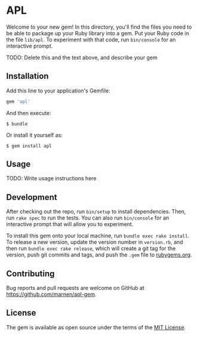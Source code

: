 # APL

Welcome to your new gem! In this directory, you'll find the files you need to be able to package up your Ruby library into a gem. Put your Ruby code in the file `lib/apl`. To experiment with that code, run `bin/console` for an interactive prompt.

TODO: Delete this and the text above, and describe your gem

## Installation

Add this line to your application's Gemfile:

```ruby
gem 'apl'
```

And then execute:

    $ bundle

Or install it yourself as:

    $ gem install apl

## Usage

TODO: Write usage instructions here

## Development

After checking out the repo, run `bin/setup` to install dependencies. Then, run `rake spec` to run the tests. You can also run `bin/console` for an interactive prompt that will allow you to experiment.

To install this gem onto your local machine, run `bundle exec rake install`. To release a new version, update the version number in `version.rb`, and then run `bundle exec rake release`, which will create a git tag for the version, push git commits and tags, and push the `.gem` file to [rubygems.org](https://rubygems.org).

## Contributing

Bug reports and pull requests are welcome on GitHub at https://github.com/marnen/apl-gem.

## License

The gem is available as open source under the terms of the [MIT License](http://opensource.org/licenses/MIT).
